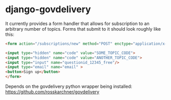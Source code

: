 django-govdelivery
==================

It currently provides a form handler that allows for subscription to an arbitrary number of topics. Forms that submit to it should look roughly like this:

```html
<form action="/subscriptions/new" method="POST" enctype="application/x-www-form-urlencoded">

<input type="hidden" name="code" value="SOME_TOPIC_CODE">
<input type="hidden" name="code" value="ANOTHER_TOPIC_CODE">
<input type="input" name="questionid_12345_free"/>
<input type="email" name="email" >
<button>Sign up</button>
</form>
```

Depends on the govdelivery python wrapper being installed:
https://github.com/rosskarchner/govdelivery
